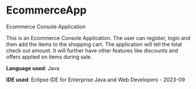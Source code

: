 # EcommerceApp
Ecommerce Console Application

This is an Ecommerce Console Application. The user can register, login and then add the items to the shopping cart.
The application will tell the total check out amount. It will further have other features like discounts and offers applied on items during sale.

**Language used**: Java

**IDE used**: Eclipse IDE for Enterprise Java and Web Developers - 2023-09


